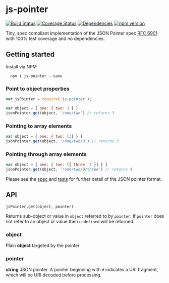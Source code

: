 # js-pointer
[![Build Status](https://travis-ci.org/toboid/js-pointer.svg?branch=master)](https://travis-ci.org/toboid/js-pointer)
[![Coverage Status](https://coveralls.io/repos/github/toboid/js-pointer/badge.svg?branch=master)](https://coveralls.io/github/toboid/js-pointer?branch=master)
[![Dependencies](https://david-dm.org/toboid/js-pointer.svg)](https://github.com/toboid/js-pointer/blob/master/package.json)
[![npm version](https://badge.fury.io/js/js-pointer.svg)](https://badge.fury.io/js/js-pointer)

Tiny, spec compliant implementation of the JSON Pointer spec [RFC 6901](https://tools.ietf.org/html/rfc6901) with 100% test coverage and no dependencies.

## Getting started
Install via NPM
```
  npm i js-pointer --save
```

### Point to object properties
``` javascript
var jsPointer = require('js-pointer');

var object = { one: { two: 3 } }
jsonPointer.get(object, '/one/two') // returns 3

```
### Pointing to array elements
``` javascript
var object = { one: { two: [3] } }
jsonPointer.get(object, '/one/two/0') // returns 3
```

### Pointing through array elements
``` javascript
var object = { one: { two: [{ three: 4 }] } }
jsonPointer.get(object, '/one/two/0/three') // returns 4
```

Please see the [spec](https://tools.ietf.org/html/rfc6901) and [tests](https://github.com/toboid/js-pointer/blob/master/test/dereferencing-tests.js) for further detail of the JSON pointer format.

## API
`jsPointer.get(object, pointer)`

Returns sub-object or value in `object` referred to by `pointer`.
If `pointer` does not refer to an object or value then `undefined` will be returned.

### object
Plain **object** targeted by the pointer

### pointer
**string** JSON pointer. A pointer beginning with `#` indicates a URI fragment, which will be URI decoded before processing.

